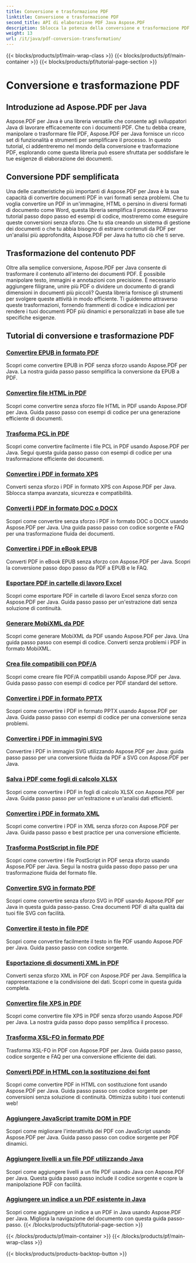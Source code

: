 ```yaml
---
title: Conversione e trasformazione PDF
linktitle: Conversione e trasformazione PDF
second_title: API di elaborazione PDF Java Aspose.PDF
description: Sblocca la potenza della conversione e trasformazione PDF con Aspose.PDF per Java - Tutorial completi per sviluppatori. Migliora le tue capacità di elaborazione PDF oggi stesso!
weight: 13
url: /it/java/pdf-conversion-transformation/
---
```


{{< blocks/products/pf/main-wrap-class >}}
{{< blocks/products/pf/main-container >}}
{{< blocks/products/pf/tutorial-page-section >}}

# Conversione e trasformazione PDF


## Introduzione ad Aspose.PDF per Java

Aspose.PDF per Java è una libreria versatile che consente agli sviluppatori Java di lavorare efficacemente con i documenti PDF. Che tu debba creare, manipolare o trasformare file PDF, Aspose.PDF per Java fornisce un ricco set di funzionalità e strumenti per semplificare il processo. In questo tutorial, ci addentreremo nel mondo della conversione e trasformazione PDF, esplorando come questa libreria può essere sfruttata per soddisfare le tue esigenze di elaborazione dei documenti.

## Conversione PDF semplificata

Una delle caratteristiche più importanti di Aspose.PDF per Java è la sua capacità di convertire documenti PDF in vari formati senza problemi. Che tu voglia convertire un PDF in un'immagine, HTML o persino in diversi formati di documento come Word, questa libreria semplifica il processo. Attraverso tutorial passo dopo passo ed esempi di codice, mostreremo come eseguire queste conversioni senza sforzo. Che tu stia creando un sistema di gestione dei documenti o che tu abbia bisogno di estrarre contenuti da PDF per un'analisi più approfondita, Aspose.PDF per Java ha tutto ciò che ti serve.

## Trasformazione del contenuto PDF

Oltre alla semplice conversione, Aspose.PDF per Java consente di trasformare il contenuto all'interno dei documenti PDF. È possibile manipolare testo, immagini e annotazioni con precisione. È necessario aggiungere filigrane, unire più PDF o dividere un documento di grandi dimensioni in documenti più piccoli? Questa libreria fornisce gli strumenti per svolgere queste attività in modo efficiente. Ti guideremo attraverso queste trasformazioni, fornendo frammenti di codice e indicazioni per rendere i tuoi documenti PDF più dinamici e personalizzati in base alle tue specifiche esigenze.

## Tutorial di conversione e trasformazione PDF
### [Convertire EPUB in formato PDF](./convert-epub-to-pdf-format/)
Scopri come convertire EPUB in PDF senza sforzo usando Aspose.PDF per Java. La nostra guida passo passo semplifica la conversione da EPUB a PDF.
### [Convertire file HTML in PDF](./convert-html-to-pdf-files/)
Scopri come convertire senza sforzo file HTML in PDF usando Aspose.PDF per Java. Guida passo passo con esempi di codice per una generazione efficiente di documenti.
### [Trasforma PCL in PDF](./transform-pcl-to-pdfs/)
Scopri come convertire facilmente i file PCL in PDF usando Aspose.PDF per Java. Segui questa guida passo passo con esempi di codice per una trasformazione efficiente dei documenti.
### [Convertire i PDF in formato XPS](./convert-pdfs-to-xps-format/)
Converti senza sforzo i PDF in formato XPS con Aspose.PDF per Java. Sblocca stampa avanzata, sicurezza e compatibilità.
### [Converti i PDF in formato DOC o DOCX](./change-pdfs-to-doc-or-docx-format/)
Scopri come convertire senza sforzo i PDF in formato DOC o DOCX usando Aspose.PDF per Java. Una guida passo passo con codice sorgente e FAQ per una trasformazione fluida dei documenti.
### [Convertire i PDF in eBook EPUB](./convert-pdfs-to-epub-ebooks/)
Converti PDF in eBook EPUB senza sforzo con Aspose.PDF per Java. Scopri la conversione passo dopo passo da PDF a EPUB e le FAQ.
### [Esportare PDF in cartelle di lavoro Excel](./export-pdfs-to-excel-workbooks/)
Scopri come esportare PDF in cartelle di lavoro Excel senza sforzo con Aspose.PDF per Java. Guida passo passo per un'estrazione dati senza soluzione di continuità.
### [Generare MobiXML da PDF](./generate-mobixml-from-pdfs/)
Scopri come generare MobiXML da PDF usando Aspose.PDF per Java. Una guida passo passo con esempi di codice. Converti senza problemi i PDF in formato MobiXML.
### [Crea file compatibili con PDF/A](./create-pdfa-compliant-files/)
Scopri come creare file PDF/A compatibili usando Aspose.PDF per Java. Guida passo passo con esempi di codice per PDF standard del settore.
### [Convertire i PDF in formato PPTX](./convert-pdfs-to-pptx-format/)
Scopri come convertire i PDF in formato PPTX usando Aspose.PDF per Java. Guida passo passo con esempi di codice per una conversione senza problemi.
### [Convertire i PDF in immagini SVG](./convert-pdfs-to-svg-images/)
Convertire i PDF in immagini SVG utilizzando Aspose.PDF per Java: guida passo passo per una conversione fluida da PDF a SVG con Aspose.PDF per Java.
### [Salva i PDF come fogli di calcolo XLSX](./save-pdfs-as-xlsx-spreadsheets/)
Scopri come convertire i PDF in fogli di calcolo XLSX con Aspose.PDF per Java. Guida passo passo per un'estrazione e un'analisi dati efficienti.
### [Convertire i PDF in formato XML](./convert-pdfs-to-xml-format/)
Scopri come convertire i PDF in XML senza sforzo con Aspose.PDF per Java. Guida passo passo e best practice per una conversione efficiente.
### [Trasforma PostScript in file PDF](./turn-postscript-into-pdf-files/)
Scopri come convertire i file PostScript in PDF senza sforzo usando Aspose.PDF per Java. Segui la nostra guida passo dopo passo per una trasformazione fluida del formato file.
### [Convertire SVG in formato PDF](./convert-svg-to-pdf-format/)
Scopri come convertire senza sforzo SVG in PDF usando Aspose.PDF per Java in questa guida passo-passo. Crea documenti PDF di alta qualità dai tuoi file SVG con facilità.
### [Convertire il testo in file PDF](./change-text-to-pdf-files/)
Scopri come convertire facilmente il testo in file PDF usando Aspose.PDF per Java. Guida passo passo con codice sorgente.
### [Esportazione di documenti XML in PDF](./export-xml-to-pdf-documents/)
Converti senza sforzo XML in PDF con Aspose.PDF per Java. Semplifica la rappresentazione e la condivisione dei dati. Scopri come in questa guida completa.
### [Convertire file XPS in PDF](./convert-xps-to-pdf-files/)
Scopri come convertire file XPS in PDF senza sforzo usando Aspose.PDF per Java. La nostra guida passo dopo passo semplifica il processo.
### [Trasforma XSL-FO in formato PDF](./transform-xsl-fo-to-pdf-format/)
Trasforma XSL-FO in PDF con Aspose.PDF per Java. Guida passo passo, codice sorgente e FAQ per una conversione efficiente dei dati.
### [Converti PDF in HTML con la sostituzione dei font](./convert-pdf-to-html-with-font-substitution/)
Scopri come convertire PDF in HTML con sostituzione font usando Aspose.PDF per Java. Guida passo passo con codice sorgente per conversioni senza soluzione di continuità. Ottimizza subito i tuoi contenuti web!
### [Aggiungere JavaScript tramite DOM in PDF](./adding-javascript-using-dom-in-pdf/)
Scopri come migliorare l'interattività dei PDF con JavaScript usando Aspose.PDF per Java. Guida passo passo con codice sorgente per PDF dinamici.
### [Aggiungere livelli a un file PDF utilizzando Java](./add-layers-to-pdf-file-using-java/)
Scopri come aggiungere livelli a un file PDF usando Java con Aspose.PDF per Java. Questa guida passo passo include il codice sorgente e copre la manipolazione PDF con facilità.
### [Aggiungere un indice a un PDF esistente in Java](./add-table-of-contents-to-existing-pdf-in-java/)
Scopri come aggiungere un indice a un PDF in Java usando Aspose.PDF per Java. Migliora la navigazione del documento con questa guida passo-passo.
{{< /blocks/products/pf/tutorial-page-section >}}

{{< /blocks/products/pf/main-container >}}
{{< /blocks/products/pf/main-wrap-class >}}

{{< blocks/products/products-backtop-button >}}

